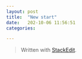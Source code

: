 ```yaml
---
layout: post
title:  "New start"
date:   202-10-06 11:56:51
categories: 

---
```



> Written with [StackEdit](https://stackedit.io/).
<!--stackedit_data:
eyJoaXN0b3J5IjpbLTcwNjIzNjIwOF19
-->